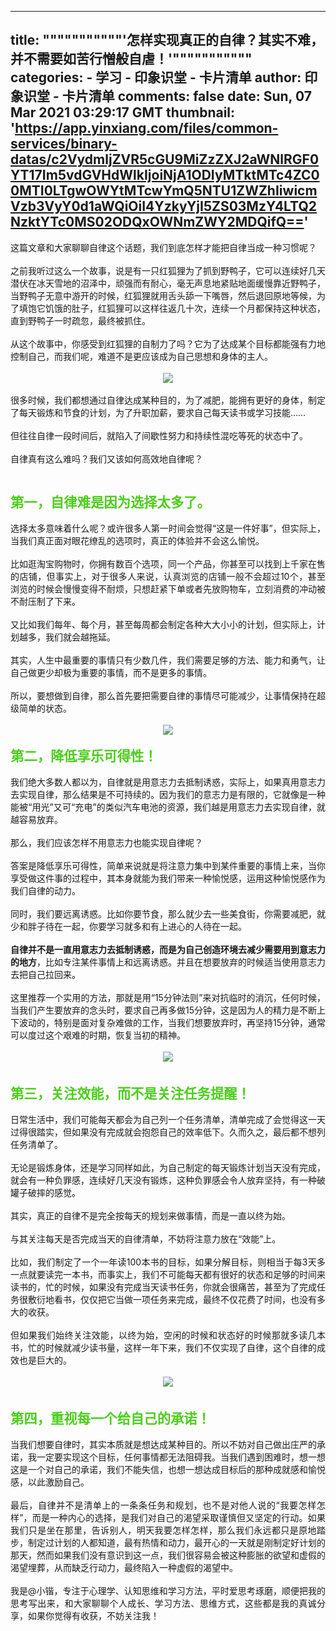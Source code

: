 
---
title: """""""""""'怎样实现真正的自律？其实不难，并不需要如苦行憎般自虐！'"""""""""""
categories: 
    - 学习
    - 印象识堂 - 卡片清单
author: 印象识堂 - 卡片清单
comments: false
date: Sun, 07 Mar 2021 03:29:17 GMT
thumbnail: 'https://app.yinxiang.com/files/common-services/binary-datas/c2VydmljZVR5cGU9MiZzZXJ2aWNlRGF0YT17Im5vdGVHdWlkIjoiNjA1ODIyMTktMTc4ZC00MTI0LTgwOWYtMTcwYmQ5NTU1ZWZhIiwicmVzb3VyY0d1aWQiOiI4YzkyYjI5ZS03MzY4LTQ2NzktYTc0MS02ODQxOWNmZWY2MDQifQ=='
---

<div>   
<div class="ennote"><div style="text-align: justify;"><span style="color: unset; font-family: unset; font-size: unset;">这篇文章和大家聊聊自律这个话题，我们到底怎样才能把自律当成一种习惯呢？</span><br></div><div style="text-align: justify;"><br></div><div style="text-align: justify;">之前我听过这么一个故事，说是有一只红狐狸为了抓到野鸭子，它可以连续好几天潜伏在冰天雪地的沼泽中，顽强而有耐心，毫无声息地紧贴地面缓慢靠近野鸭子，当野鸭子无意中游开的时候，红狐狸就用舌头舔一下嘴唇，然后退回原地等候，为了填饱它饥饿的肚子，红狐狸可以这样往返几十次，连续一个月都保持这种状态，直到野鸭子一时疏忽，最终被抓住。</div><div style="text-align: justify;"><br></div><div style="text-align: justify;">从这个故事中，你感受到红狐狸的自制力了吗？它为了达成某个目标都能强有力地控制自己，而我们呢，难道不是更应该成为自己思想和身体的主人。</div><div style="text-align: justify;"><br></div><div style="text-align: center;"><img src="https://app.yinxiang.com/files/common-services/binary-datas/c2VydmljZVR5cGU9MiZzZXJ2aWNlRGF0YT17Im5vdGVHdWlkIjoiNjA1ODIyMTktMTc4ZC00MTI0LTgwOWYtMTcwYmQ5NTU1ZWZhIiwicmVzb3VyY0d1aWQiOiI4YzkyYjI5ZS03MzY4LTQ2NzktYTc0MS02ODQxOWNmZWY2MDQifQ==" data-original-width="1920" mime="image/jpeg" data-original-height="1080" id="6ff1700f6fc360f63397afc197db7809" class="en-media" referrerpolicy="no-referrer"><br></div><div style="text-align: justify;"><br></div><div style="text-align: justify;">很多时候，我们都想通过自律达成某种目的，为了减肥，能拥有更好的身体，制定了每天锻炼和节食的计划，为了升职加薪，要求自己每天读书或学习技能……</div><div style="text-align: justify;"><br></div><div style="text-align: justify;">但往往自律一段时间后，就陷入了间歇性努力和持续性混吃等死的状态中了。</div><div style="text-align: justify;"><br></div><div style="text-align: justify;">自律真有这么难吗？我们又该如何高效地自律呢？</div><div style="text-align: justify;"><br></div><div style="text-align: justify;"><font color="#4DCE1D" style="font-size: 16pt;"><br></font></div><div style="text-align: justify;"><span style="font-weight: bold;"><font color="#4DCE1D" style="font-size: 16pt;">第一，自律难是因为选择太多了。</font></span></div><div style="text-align: justify;"><br></div><div style="text-align: justify;">选择太多意味着什么呢？或许很多人第一时间会觉得“这是一件好事”，但实际上，当我们真正面对眼花缭乱的选项时，真正的体验并不会这么愉悦。</div><div style="text-align: justify;"><br></div><div style="text-align: justify;">比如逛淘宝购物时，你拥有数百个选项，同一个产品，你甚至可以找到上千家在售的店铺，但事实上，对于很多人来说，认真浏览的店铺一般不会超过10个，甚至浏览的时候会慢慢变得不耐烦，只想赶紧下单或者先放购物车，立刻消费的冲动被不耐压制了下来。</div><div style="text-align: justify;"><br></div><div style="text-align: justify;">又比如我们每年、每个月，甚至每周都会制定各种大大小小的计划，但实际上，计划越多，我们就会越拖延。</div><div style="text-align: justify;"><br></div><div style="text-align: justify;">其实，人生中最重要的事情只有少数几件，我们需要足够的方法、能力和勇气，让自己做更少却极为重要的事情，而不是更多的事情。</div><div style="text-align: justify;"><br></div><div style="text-align: justify;">所以，要想做到自律，那么首先要把需要自律的事情尽可能减少，让事情保持在超级简单的状态。</div><div style="text-align: justify;"><br></div><div style="text-align: center;"><img src="https://app.yinxiang.com/files/common-services/binary-datas/c2VydmljZVR5cGU9MiZzZXJ2aWNlRGF0YT17Im5vdGVHdWlkIjoiNjA1ODIyMTktMTc4ZC00MTI0LTgwOWYtMTcwYmQ5NTU1ZWZhIiwicmVzb3VyY0d1aWQiOiJlMjczN2RiMy03YzllLTRiMDgtYmY0OS1iNDk1N2IwOTg4ZDAifQ==" data-original-width="1920" mime="image/jpeg" data-original-height="1280" id="5432fcd52fad2ed4993edcfe9fdbfe0c" class="en-media" referrerpolicy="no-referrer"><br></div><div style="text-align: justify;"><br></div><div style="text-align: justify;"><span style="font-weight: bold;"><font color="#4DCE1D" style="font-size: 16pt;">第二，降低享乐可得性！</font></span></div><div style="text-align: justify;"><br></div><div style="text-align: justify;">我们绝大多数人都以为，自律就是用意志力去抵制诱惑，实际上，如果真用意志力去实现自律，那么结果是不可持续的。因为我们的意志力是有限的，它就像是一种能被“用光”又可“充电”的类似汽车电池的资源，我们越是用意志力去实现自律，就越容易放弃。</div><div style="text-align: justify;"><br></div><div style="text-align: justify;">那么，我们应该怎样不用意志力也能实现自律呢？</div><div style="text-align: justify;"><br></div><div style="text-align: justify;">答案是降低享乐可得性，简单来说就是将注意力集中到某件重要的事情上来，当你享受做这件事的过程中，其本身就能为我们带来一种愉悦感，运用这种愉悦感作为我们自律的动力。</div><div style="text-align: justify;"><br></div><div style="text-align: justify;">同时，我们要远离诱惑。比如你要节食，那么就少去一些美食街，你需要减肥，就少和胖子待在一起，你要学习就多和有上进心的人待在一起。</div><div style="text-align: justify;"><br></div><div style="text-align: justify;"><span style="font-weight: bold;">自律并不是一直用意志力去抵制诱惑，而是为自己创造环境去减少需要用到意志力的地方</span>，比如专注某件事情上和远离诱惑。并且在想要放弃的时候适当使用意志力去把自己拉回来。</div><div style="text-align: justify;"><br></div><div style="text-align: justify;">这里推荐一个实用的方法，那就是用“15分钟法则”来对抗临时的消沉，任何时候，当我们产生要放弃的念头时，要求自己再多做15分钟，这是因为人的精力是不断上下波动的，特别是面对复杂难做的工作，当我们想要放弃时，再坚持15分钟，通常可以度过这个艰难的时期，恢复当初的精神。</div><div style="text-align: justify;"><br></div><div style="text-align: center;"><img src="https://app.yinxiang.com/files/common-services/binary-datas/c2VydmljZVR5cGU9MiZzZXJ2aWNlRGF0YT17Im5vdGVHdWlkIjoiNjA1ODIyMTktMTc4ZC00MTI0LTgwOWYtMTcwYmQ5NTU1ZWZhIiwicmVzb3VyY0d1aWQiOiI1NzE0M2Y5OC0wNzQzLTQyMjgtOTRjZC1hMjMzNTNhNzU2ZTkifQ==" data-original-width="1920" mime="image/jpeg" data-original-height="1440" id="88713b7cbdcea741d95d4a4f2afee544" class="en-media" referrerpolicy="no-referrer"><br></div><div style="text-align: justify;"><br></div><div style="text-align: justify;"><br></div><div style="text-align: justify;"><span style="font-weight: bold;"><font color="#4DCE1D" style="font-size: 16pt;">第三，关注效能，而不是关注任务提醒！</font></span></div><div style="text-align: justify;"><br></div><div style="text-align: justify;">日常生活中，我们可能每天都会为自己列一个任务清单，清单完成了会觉得这一天过得很踏实，但如果没有完成就会抱怨自己的效率低下。久而久之，最后都不想列任务清单了。</div><div style="text-align: justify;"><br></div><div style="text-align: justify;">无论是锻炼身体，还是学习同样如此，为自己制定的每天锻炼计划当天没有完成，就会有一种负罪感，连续好几天没有锻炼，这种负罪感会令人放弃坚持，有一种破罐子破摔的感觉。</div><div style="text-align: justify;"><span style="font-size: unset;"><br></span></div><div style="text-align: justify;"><span style="font-size: unset; color: unset; font-family: unset;">其实，真正的自律不是完全按每天的规划来做事情，而是一直以终为始。</span></div><div style="text-align: justify;"><br></div><div style="text-align: justify;">与其关注每天是否完成当天的自律清单，不妨将注意力放在“效能”上。</div><div style="text-align: justify;"><br></div><div style="text-align: justify;">比如，我们制定了一个一年读100本书的目标，如果分解目标，则相当于每3天多一点就要读完一本书，而事实上，我们不可能每天都有很好的状态和足够的时间来读书的，忙的时候，如果没有完成当天读书任务，你就会很痛苦，甚至为了完成任务很敷衍地看书，仅仅把它当做一项任务来完成，最终不仅花费了时间，也没有多大的收获。</div><div style="text-align: justify;"><br></div><div style="text-align: justify;">但如果我们始终关注效能，<span style="font-size: unset; color: unset; font-family: unset;">以终为始，空闲的时候和状态好的时候那就多读几本书，忙的时候就减少读书量，这样一年下来，我们不仅实现了自律，这个自律的成效也是巨大的。</span></div><div style="text-align: justify;"><span style="font-size: unset; color: unset; font-family: unset;"><br></span></div><div style="text-align: center;"><img src="https://app.yinxiang.com/files/common-services/binary-datas/c2VydmljZVR5cGU9MiZzZXJ2aWNlRGF0YT17Im5vdGVHdWlkIjoiNjA1ODIyMTktMTc4ZC00MTI0LTgwOWYtMTcwYmQ5NTU1ZWZhIiwicmVzb3VyY0d1aWQiOiJhYWRmMzhkYi01NTlkLTQzZTItOTAzNi1iZTE5MDI3ZWMyZTAifQ==" data-original-width="1920" mime="image/jpeg" data-original-height="1080" id="3be79e758a4a0444b39d12f07bc2d2af" class="en-media" referrerpolicy="no-referrer"><br></div><div style="text-align: justify;"><span style="font-size: unset;"><br></span></div><div style="text-align: justify;"><span style="font-size: unset;"><br></span></div><div style="text-align: justify;"><font style="color: rgb(77, 206, 29); font-size: 16pt;"><span style="font-weight: bold;">第四，</span><span style="font-family: unset; font-weight: bold;">重视每一个给自己的承诺！</span></font></div><div style="text-align: justify;"><br></div><div style="text-align: justify;">当我们想要自律时，其实本质就是想达成某种目的。所以<span style="font-size: unset; color: unset; font-family: unset;">不妨对自己做出庄严的承诺，我一定要实现这个目标，任何事情都无法阻碍我。当我们遇到困难时，想一想这是一个对自己的承诺，我们不能失信，也想一想达成目标后的那种成就感和愉悦感，以此激励自己。</span></div><div style="text-align: justify;"><span style="font-size: unset;"><br></span></div><div style="text-align: justify;">最后，自律并不是清单上的一条条任务和规划，也不是对他人说的“我要怎样怎样”，而是一种内心的选择，是我们对自己的渴望采取谨慎但又坚定的行动。如果我们只是坐在那里，告诉别人，明天我要怎样怎样，那么我们永远都只是原地踏步，制定过计划的人都知道，最有热情和动力，最开心的一天就是刚制定好计划的那天，然而如果我们没有意识到这一点，我们<span style="font-size: unset; color: unset; font-family: unset;">很容易会被这种膨胀的欲望和虚假的渴望埋葬，从而缺乏行动力，最终陷入一种虚假的渴望中。</span></div><div style="text-align: justify;"><br></div><div style="text-align: justify;">我是@小锴，专注于心理学、认知思维和学习方法，平时爱思考琢磨，<span style="font-size: unset; color: unset; font-family: unset;">顺便把我的思考写出来，和大家聊聊个人成长、学习方法、思维方式，这些都是我的真诚分享，如果你觉得有收获，不妨关注我！</span></div><div style="text-align: justify;"><br></div><div style="text-align: justify;"><br></div><div style="text-align: justify;"><br></div></div>  
</div>
            